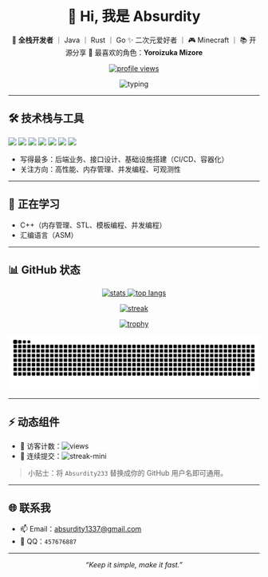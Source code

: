 <div align="center">

# 👋 Hi, 我是 <b>Absurdity</b>

🌸 <b>全栈开发者</b> ｜ Java ｜ Rust ｜ Go
✨ 二次元爱好者 ｜ 🎮 Minecraft ｜ 📚 开源分享
🌟 最喜欢的角色：<b>Yoroizuka Mizore</b>

<a href="https://komarev.com/ghpvc/?username=Absurdity233&color=blueviolet&style=flat-square"><img src="https://komarev.com/ghpvc/?username=Absurdity233&color=blueviolet&style=flat-square" alt="profile views"/></a>

<img src="https://readme-typing-svg.demolab.com?font=JetBrains+Mono&weight=600&size=18&pause=1200&color=F35A9F&center=true&vCenter=true&width=600&lines=Full‑stack+Developer;Java+%7C+Rust+%7C+Go+%7C+C%2B%2B;Spring+Boot+%7C+React+%7C+MySQL;Love+clean+code+%26+open+source" alt="typing"/>

</div>

---

## 🛠️ 技术栈与工具

<p>
  <img src="https://img.shields.io/badge/-Java-007396?logo=java&logoColor=fff" />
  <img src="https://img.shields.io/badge/-Rust-000000?logo=rust&logoColor=fff" />
  <img src="https://img.shields.io/badge/-Go-00ADD8?logo=go&logoColor=fff" />
  <img src="https://img.shields.io/badge/-C++-00599C?logo=cplusplus&logoColor=fff" />
  <img src="https://img.shields.io/badge/-Spring%20Boot-6DB33F?logo=springboot&logoColor=fff" />
  <img src="https://img.shields.io/badge/-React-61DAFB?logo=react&logoColor=000" />
  <img src="https://img.shields.io/badge/-MySQL-4479A1?logo=mysql&logoColor=fff" />
</p>

* 写得最多：后端业务、接口设计、基础设施搭建（CI/CD、容器化）
* 关注方向：高性能、内存管理、并发编程、可观测性

---

## 🌱 正在学习

* C++（内存管理、STL、模板编程、并发编程）
* 汇编语言（ASM）

---

## 📊 GitHub 状态

<p align="center">
  <a href="https://github.com/Absurdity233">
    <img src="https://github-readme-stats.vercel.app/api?username=Absurdity233&show_icons=true&theme=radical&rank_icon=github" height="160" alt="stats"/>
  </a>
  <a href="https://github.com/Absurdity233">
    <img src="https://github-readme-stats.vercel.app/api/top-langs/?username=Absurdity233&layout=compact&theme=radical" height="160" alt="top langs"/>
  </a>
</p>

<p align="center">
  <a href="https://streak-stats.demolab.com?user=Absurdity233&theme=radical&hide_border=true">
    <img src="https://streak-stats.demolab.com?user=Absurdity233&theme=radical&hide_border=true" height="160" alt="streak"/>
  </a>
</p>

<p align="center">
  <a href="https://github-profile-trophy.vercel.app/?username=Absurdity233&theme=dracula&column=6&no-frame=true&no-bg=true">
    <img src="https://github-profile-trophy.vercel.app/?username=Absurdity233&theme=dracula&column=6&no-frame=true&no-bg=true" alt="trophy"/>
  </a>
</p>

<p align="center">
  <img src="https://github.com/Platane/snk/raw/output/github-contribution-grid-snake.svg" alt="snake"/>
</p>

---

## ⚡ 动态组件

* 👀 访客计数：<img src="https://komarev.com/ghpvc/?username=Absurdity233&color=blueviolet&style=flat-square" alt="views"/>
* 💬 连续提交：<img src="https://streak-stats.demolab.com?user=Absurdity233&theme=radical&hide_border=true" height="20" alt="streak-mini"/>

> 小贴士：将 `Absurdity233` 替换成你的 GitHub 用户名即可通用。

---

## 🌐 联系我

* 📫 Email：<a href="mailto:absurdity1337@gmail.com">[absurdity1337@gmail.com](mailto:absurdity1337@gmail.com)</a>
* 💬 QQ：<code>457676887</code>

---

<p align="center">
  <i>“Keep it simple, make it fast.”</i>
</p>
